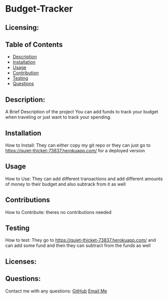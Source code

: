 # Budget-Tracker
  ## Licensing:
   
  ## Table of Contents
  - [Description](#description)
  - [Installation](#installation)
  - [Usage](#usage)
  - [Contribution](#contribution)
  - [Testing](#testing)
  - [Questions](#questions)

  ## Description:
  A Brief Description of the project
  You can add funds to track your budget when traveling or just want to track your spending.

  ## Installation
  How to Install:
  They can either copy my git repo or they can just go to https://quiet-thicket-73837.herokuapp.com/ for a deployed version

  ## Usage
  How to Use:
  They can add different transactions and add different amounts of money to their budget and also subtrack from it as well

  ## Contributions
  How to Contribute:
  theres no contributions needed

  ## Testing 
  How to test:
  They go to https://quiet-thicket-73837.herokuapp.com/ and can add some fund and then they can subtract from the funds as well

  ## Licenses:
   

  ## Questions:
  Contact me with any questions:
  [GitHub](https://github.com/undefined)
  [Email Me](https://mailto:nelsonnoremac@gmail.com)
  